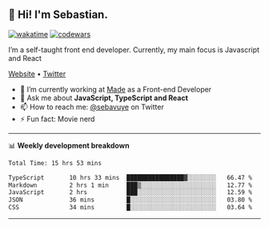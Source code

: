 ## 👋 Hi! I'm Sebastian.

[![wakatime](https://wakatime.com/badge/user/df0036c6-328a-4a39-be9b-e49417ed22a1.svg)](https://wakatime.com/@df0036c6-328a-4a39-be9b-e49417ed22a1)
[![codewars](https://www.codewars.com/users/sebavuye/badges/small)](https://www.codewars.com/users/sebavuye)

I’m a self-taught front end developer. Currently, my main focus is Javascript and React

[Website](https://sebastianvuye.be) • [Twitter](https://twitter.com/sebavuye)

- 🔭 I’m currently working at [Made](https://made.be/) as a Front-end Developer
- 💬 Ask me about **JavaScript, TypeScript and React**
- 📫 How to reach me: [@sebavuye](https://twitter.com/sebavuye) on Twitter
- ⚡ Fun fact: Movie nerd

-------

📊 **Weekly development breakdown**

<!--START_SECTION:waka-->

```txt
Total Time: 15 hrs 53 mins

TypeScript       10 hrs 33 mins  ████████████████▓░░░░░░░░   66.47 %
Markdown         2 hrs 1 min     ███▒░░░░░░░░░░░░░░░░░░░░░   12.77 %
JavaScript       2 hrs           ███░░░░░░░░░░░░░░░░░░░░░░   12.59 %
JSON             36 mins         █░░░░░░░░░░░░░░░░░░░░░░░░   03.80 %
CSS              34 mins         █░░░░░░░░░░░░░░░░░░░░░░░░   03.64 %
```

<!--END_SECTION:waka-->
-------
